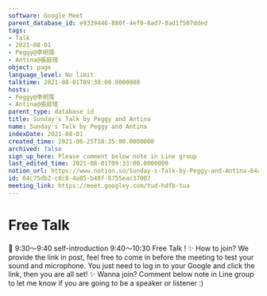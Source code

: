 ```yaml
---
software: Google Meet
parent_database_id: e9339446-880f-4ef0-8ad7-8ad1f507dded
tags:
- Talk
- 2021-08-01
- Peggy@李明霈
- Antina@張庭瑄
object: page
language_level: No limit
talktime: 2021-08-01T09:30:00.0000000
hosts:
- Peggy@李明霈
- Antina@張庭瑄
parent_type: database_id
title: Sunday's Talk by Peggy and Antina
name: Sunday's Talk by Peggy and Antina
indexDate: 2021-08-01
created_time: 2021-06-25T18:35:00.0000000
archived: false
sign_up_here: Please comment below note in Line group
last_edited_time: 2021-08-01T09:33:00.0000000
notion_url: https://www.notion.so/Sunday-s-Talk-by-Peggy-and-Antina-64c75db2c8c84a85b48f8755eac37007
id: 64c75db2-c8c8-4a85-b48f-8755eac37007
meeting_link: https://meet.googley.com/tud-hdfb-tua
---
```


# Free Talk 
📅
9:30～9:40 self-introduction
9:40～10:30 Free Talk !
✨
How to join?
We provide the link in post, feel free to come in before the meeting to test your sound and microphone. You just need to log in to your Google and click the link, then you are all set!
✨
Wanna join?
Comment below note in Line group to let me know if you are going to be a speaker or listener :)


